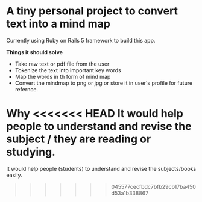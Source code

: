 # A tiny personal project to convert text into a mind map

Currently using Ruby on Rails 5 framework to build this app.

**Things it should solve**

* Take raw text or pdf file from the user
* Tokenize the text into important key words
* Map the words in th form of mind map
* Convert the mindmap to png or jpg or store it in user's profile for future refernce.

**Why**
<<<<<<< HEAD
It would help people to understand and revise the subject / they are reading or studying.
=======
It would help people (students) to understand and revise the subjects/books easily.
>>>>>>> 045577cecfbdc7bfb29cb17ba450d53a1b338867
